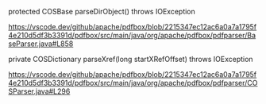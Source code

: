 protected COSBase parseDirObject() throws IOException

https://vscode.dev/github/apache/pdfbox/blob/2215347ec12ac6a0a7a1795f4e210d5df3b3391d/pdfbox/src/main/java/org/apache/pdfbox/pdfparser/BaseParser.java#L858


private COSDictionary parseXref(long startXRefOffset) throws IOException

https://vscode.dev/github/apache/pdfbox/blob/2215347ec12ac6a0a7a1795f4e210d5df3b3391d/pdfbox/src/main/java/org/apache/pdfbox/pdfparser/COSParser.java#L296